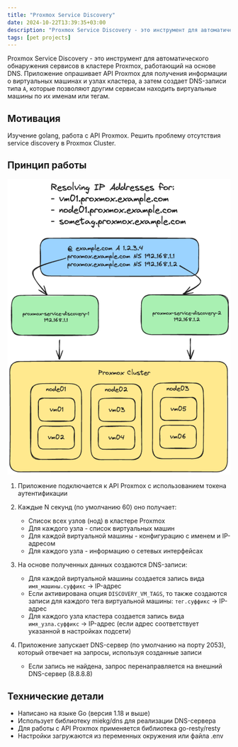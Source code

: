 ```yaml
---
title: "Proxmox Service Discovery"
date: 2024-10-22T13:39:35+03:00
description: "Proxmox Service Discovery - это инструмент для автоматического обнаружения сервисов в кластере Proxmox, работающий на основе DNS. Приложение опрашивает API Proxmox для получения информации о виртуальных машинах и узлах кластера, а затем создает DNS-записи типа `A`, которые позволяют другим сервисам находить виртуальные машины по их именам или тегам."
tags: [pet projects]
---
```


Proxmox Service Discovery - это инструмент для автоматического обнаружения сервисов в кластере Proxmox, работающий на основе DNS. Приложение опрашивает API Proxmox для получения информации о виртуальных машинах и узлах кластера, а затем создает DNS-записи типа `A`, которые позволяют другим сервисам находить виртуальные машины по их именам или тегам.

## Мотивация

Изучение golang, работа с API Proxmox. Решить проблему отсутствия service discovery в Proxmox Cluster.

## Принцип работы

![alt text](images/image.png)

1. Приложение подключается к API Proxmox с использованием токена аутентификации
2. Каждые N секунд (по умолчанию 60) оно получает:
   - Список всех узлов (нод) в кластере Proxmox
   - Для каждого узла - список виртуальных машин
   - Для каждой виртуальной машины - конфигурацию с именем и IP-адресом
   - Для каждого узла - информацию о сетевых интерфейсах

3. На основе полученных данных создаются DNS-записи:
   - Для каждой виртуальной машины создается запись вида `имя_машины.суффикс` → IP-адрес
   - Если активирована опция `DISCOVERY_VM_TAGS`, то также создаются записи для каждого тега виртуальной машины: `тег.суффикс` → IP-адрес
   - Для каждого узла кластера создается запись вида `имя_узла.суффикс` → IP-адрес (если адрес соответствует указанной в настройках подсети)

4. Приложение запускает DNS-сервер (по умолчанию на порту 2053), который отвечает на запросы, используя созданные записи
   - Если запись не найдена, запрос перенаправляется на внешний DNS-сервер (8.8.8.8)

## Технические детали

- Написано на языке Go (версия 1.18 и выше)
- Использует библиотеку miekg/dns для реализации DNS-сервера
- Для работы с API Proxmox применяется библиотека go-resty/resty
- Настройки загружаются из переменных окружения или файла .env
